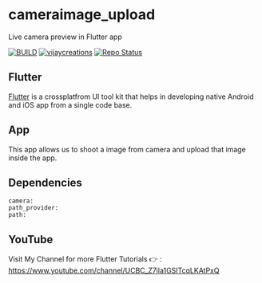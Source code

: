 # cameraimage_upload 

Live camera preview in Flutter app


[![BUILD](https://img.shields.io/badge/Build-Passing-<COLOR>.svg)](https://github.com/vijayinyoutube/cameraimage_upload)  [![vijaycreations](https://img.shields.io/website-up-vijaycreations-green-orange/http/cv.lbesson.qc.to.svg)](https://www.youtube.com/channel/UCBC_Z7jla1GSITcqLKAtPxQ) [![Repo Status](https://img.shields.io/badge/RepoStatus-Active-blue.svg)](https://github.com/vijayinyoutube/cameraimage_upload)

## Flutter
[Flutter](https://flutter.dev/) is a crossplatfrom UI tool kit that helps in developing native Android and iOS app from a single code base.

## App

This app allows us to shoot a image from camera and upload that image inside the app.

## Dependencies
```
camera:
path_provider:
path:
```
## YouTube

Visit My Channel for more Flutter Tutorials 👉 : https://www.youtube.com/channel/UCBC_Z7jla1GSITcqLKAtPxQ 





